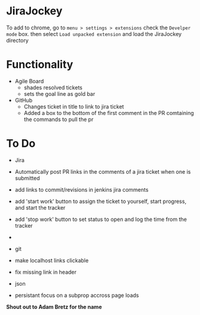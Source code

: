 JiraJockey
==========

To add to chrome, go to `menu > settings > extensions` check the `Develper mode` box. then  select `Load unpacked extension` and load the JiraJockey directory

Functionality
=============

* Agile Board
  * shades resolved tickets
  * sets the goal line as gold bar
* GitHub
  * Changes ticket in title to link to jira ticket 
  * Added a box to the bottom of the first comment in the PR comtaining the commands to pull the pr

To Do
=====

* Jira
 * Automatically post PR links in the comments of a jira ticket when one is submitted
 * add links to commit/revisions in jenkins jira comments
 * add 'start work' button to assign the ticket to yourself, start progress, and start the tracker
 * add 'stop work' button to set status to open and log the time from the tracker
 * 
 
* git
 * make localhost links clickable
 * fix missing link in header

* json
 * persistant focus on a subprop accross page loads


**Shout out to Adam Bretz for the name**
